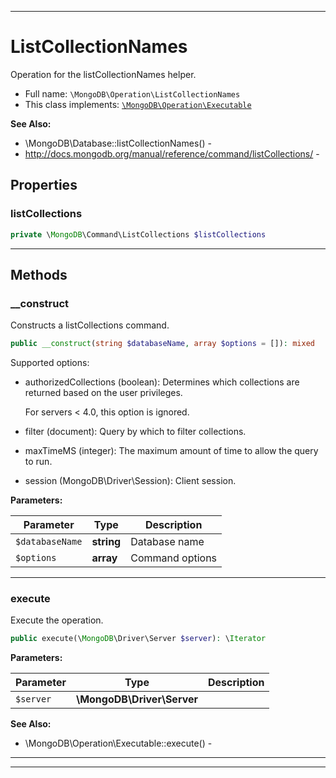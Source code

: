 ***

# ListCollectionNames

Operation for the listCollectionNames helper.

* Full name: `\MongoDB\Operation\ListCollectionNames`
* This class implements:
  [`\MongoDB\Operation\Executable`](./Executable.md)

**See Also:**

* \MongoDB\Database::listCollectionNames() -
* http://docs.mongodb.org/manual/reference/command/listCollections/ -

## Properties

### listCollections

```php
private \MongoDB\Command\ListCollections $listCollections
```

***

## Methods

### __construct

Constructs a listCollections command.

```php
public __construct(string $databaseName, array $options = []): mixed
```

Supported options:

* authorizedCollections (boolean): Determines which collections are
  returned based on the user privileges.

  For servers < 4.0, this option is ignored.

* filter (document): Query by which to filter collections.

* maxTimeMS (integer): The maximum amount of time to allow the query to
  run.

* session (MongoDB\Driver\Session): Client session.

**Parameters:**

| Parameter | Type | Description |
|-----------|------|-------------|
| `$databaseName` | **string** | Database name |
| `$options` | **array** | Command options |

***

### execute

Execute the operation.

```php
public execute(\MongoDB\Driver\Server $server): \Iterator
```

**Parameters:**

| Parameter | Type | Description |
|-----------|------|-------------|
| `$server` | **\MongoDB\Driver\Server** |  |

**See Also:**

* \MongoDB\Operation\Executable::execute() -

***


***

